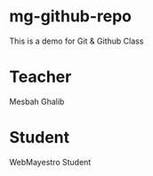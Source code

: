 # mg-github-repo
This is a demo for Git & Github Class

# Teacher
Mesbah Ghalib

# Student
WebMayestro Student  